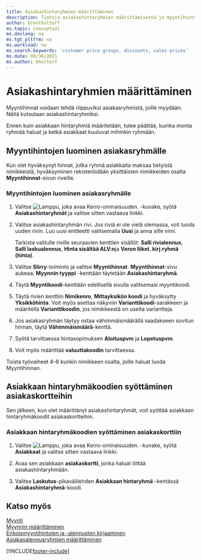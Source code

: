 ```yaml
---
title: Asiakashintaryhmien määrittäminen
description: Tietoja asiakashintaryhmien määrittämisestä ja myyntihintojen luomisesta näille ryhmille.
author: brentholtorf
ms.topic: conceptual
ms.devlang: na
ms.tgt_pltfrm: na
ms.workload: na
ms.search.keywords: 'customer price groups, discounts, sales prices'
ms.date: 09/30/2021
ms.author: bholtorf
---
```


# <a name="set-up-customer-price-groups"></a>Asiakashintaryhmien määrittäminen
  
Myyntihinnat voidaan tehdä riippuviksi asiakasryhmistä, joille myydään. Näitä kutsutaan asiakashintaryhmiksi.

Ennen kuin asiakkaan hintaryhmiä määritetään, tulee päättää, kuinka monta ryhmää haluat ja ketkä asiakkaat kuuluvat mihinkin ryhmään.  

## <a name="how-to-create-sales-prices-for-a-group-of-customers"></a>Myyntihintojen luominen asiakasryhmälle

Kun olet hyväksynyt hinnat, jotka ryhmä asiakkaita maksaa tietyistä nimikkeistä, hyväksyminen rekisteröidään yksittäisten nimikkeiden osalta **Myyntihinnat**-sivun riveille.

### <a name="to-create-sales-prices-for-a-group-of-customers"></a>Myyntihintojen luominen asiakasryhmälle

1. Valitse ![Lamppu, joka avaa Kerro-ominaisuuden.](media/ui-search/search_small.png "Kerro, mitä haluat tehdä") -kuvake, syötä **Asiakashintaryhmät** ja valitse sitten vastaava linkki.  

2. Valitse asiakashintaryhmän rivi. Jos riviä ei ole vielä olemassa, voit luoda uuden rivin. Luo uusi entiteetti valitsemalla **Uusi** ja anna sille nimi.  
    
    Tarkista valitulle riville seuraavien kenttien sisällöt: **Salli rivialennus**, **Salli laskualennus**, **Hinta sisältää ALV:n**ja **Veron liiket. kirj.ryhmä (hinta)**. 
  
3. Valitse **SIirry**-toiminto ja valitse **Myyntihinnat**. **Myyntihinnat**-sivu aukeaa. **Myynnin tyyppi** -kenttään täytetään **Asiakashintaryhmä**.  
  
4. Täytä **Myyntikoodi**-kenttään edellisellä sivulla valitsemasi myyntikoodi.  
  
5. Täytä rivien kenttiin **Nimikenro**, **Mittayksikön koodi** ja hyväksytty **Yksikköhinta**. Voit myös asettaa näkyviin **Varianttikoodi**-sarakkeen ja määritellä **Varianttikoodin**, jos nimikkeestä on useita variantteja.  
  
6. Jos asiakasryhmän täytyy ostaa vähimmäismäärällä saadakseen sovitun hinnan, täytä **Vähimmäismäärä**-kenttä.  

7. Syötä tarvittaessa hintasopimuksen **Aloituspvm** ja **Lopetuspvm**.  
  
8. Voit myös määrittää **valuuttakoodin** tarvittaessa.

Toista työvaiheet 4–8 kunkin nimikkeen osalta, joille haluat luoda Myyntihinnan.

## <a name="how-to-enter-customer-price-group-codes-on-customer-cards"></a>Asiakkaan hintaryhmäkoodien syöttäminen asiakaskortteihin

Sen jälkeen, kun olet määrittänyt asiakashintaryhmät, voit syöttää asiakkaan hintaryhmäkoodit asiakaskortteihin.

### <a name="to-enter-customer-price-group-codes-on-a-customer-card"></a>Asiakkaan hintaryhmäkoodien syöttäminen asiakaskorttiin

1. Valitse ![Lamppu, joka avaa Kerro-ominaisuuden.](media/ui-search/search_small.png "Kerro, mitä haluat tehdä") -kuvake, syötä **Asiakkaat** ja valitse sitten vastaava linkki.  

2. Avaa sen asiakkaan **asiakaskortti**, jonka haluat liittää asiakashintaryhmään.  

3. Valitse **Laskutus**-pikavälilehden **Asiakkaan hintaryhmä** -kentässä **Asiakashintaryhmä**-koodi.  


## <a name="see-also"></a>Katso myös

[Myynti](sales-manage-sales.md)  
[Myynnin määrittäminen](sales-setup-sales.md)  
[Erikoismyyntihintojen ja -alennusten kirjaaminen](sales-how-record-sales-price-discount-payment-agreements.md)  
[Asiakasalennusryhmien määrittäminen](sales-how-to-set-up-customer-discount-groups.md)  

[!INCLUDE[footer-include](includes/footer-banner.md)]

